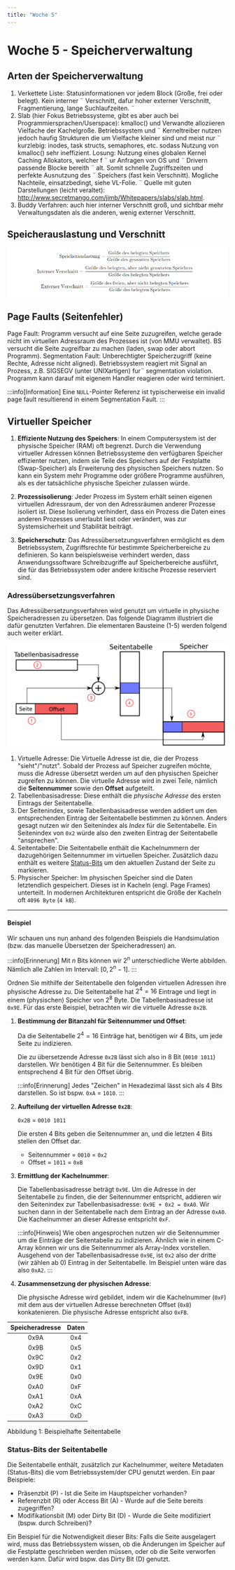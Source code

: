 ```yaml
---
title: "Woche 5"
---
```


# Woche 5 - Speicherverwaltung

## Arten der Speicherverwaltung
1. Verkettete Liste: Statusinformationen vor jedem Block (Große, frei oder belegt). Kein interner ¨
   Verschnitt, dafur hoher externer Verschnitt, Fragmentierung, lange Suchlaufzeiten. ¨
2. Slab (hier Fokus Betriebssysteme, gibt es aber auch bei Programmiersprachen/Userspace): kmalloc() und Verwandte alloziieren Vielfache der Kachelgroße. Betriebssystem und ¨
   Kerneltreiber nutzen jedoch haufig Strukturen die um Vielfache kleiner sind und meist nur ¨
   kurzlebig: inodes, task structs, semaphores, etc. sodass Nutzung von kmalloc() sehr ineffizient.
   Losung: Nutzung eines globalen Kernel Caching Allokators, welcher f ¨ ur Anfragen von OS und ¨
   Drivern passende Blocke bereith ¨ alt. Somit schnelle Zugriffszeiten und perfekte Ausnutzung des ¨
   Speichers (fast kein Verschnitt). Mogliche Nachteile, einsatzbedingt, siehe VL-Folie. ¨
   Quelle mit guten Darstellungen (leicht veraltet):
   http://www.secretmango.com/jimb/Whitepapers/slabs/slab.html.
3. Buddy Verfahren: auch hier interner Verschnitt groß, und sichtbar mehr Verwaltungsdaten als die anderen, wenig externer Verschnitt.

## Speicherauslastung und Verschnitt
![speicher_verschnitt](./assets/w5_verschnitt.png)

## Page Faults (Seitenfehler)
Page Fault: Programm versucht auf eine Seite zuzugreifen, welche gerade nicht im virtuellen
Adressraum des Prozesses ist (von MMU verwaltet). BS versucht die Seite zugreifbar zu machen
(laden, swap oder abort Programm).
Segmentation Fault: Unberechtigter Speicherzugriff (keine Rechte, Adresse nicht aligned).
Betriebssystem reagiert mit Signal an Prozess, z.B. SIGSEGV (unter UNIXartigen) fur¨ segmentation violation. Programm kann darauf mit eigenem Handler reagieren oder wird terminiert.

:::info[Information]
Eine `NULL`-Pointer Referenz ist typischerweise ein invalid page fault resultierend in einem
Segmentation Fault.
:::

## Virtueller Speicher
1. **Effiziente Nutzung des Speichers**: In einem Computersystem ist der physische Speicher (RAM) oft begrenzt. Durch die Verwendung virtueller Adressen können Betriebssysteme den verfügbaren Speicher effizienter nutzen, indem sie Teile des Speichers auf der Festplatte (Swap-Speicher) als Erweiterung des physischen Speichers nutzen. So kann ein System mehr Programme oder größere Programme ausführen, als es der tatsächliche physische Speicher zulassen würde.

2. **Prozessisolierung**: Jeder Prozess im System erhält seinen eigenen virtuellen Adressraum, der von den Adressräumen anderer Prozesse isoliert ist. Diese Isolierung verhindert, dass ein Prozess die Daten eines anderen Prozesses unerlaubt liest oder verändert, was zur Systemsicherheit und Stabilität beiträgt.

3. **Speicherschutz**: Das Adressübersetzungsverfahren ermöglicht es dem Betriebssystem, Zugriffsrechte für bestimmte Speicherbereiche zu definieren. So kann beispielsweise verhindert werden, dass Anwendungssoftware Schreibzugriffe auf Speicherbereiche ausführt, die für das Betriebssystem oder andere kritische Prozesse reserviert sind.

### Adressübersetzungsverfahren
Das Adressübersetzungsverfahren wird genutzt um virtuelle in physische Speicheradressen zu übersetzen. Das folgende Diagramm illustriert die dafür genutzten Verfahren. Die elementaren Bausteine (1-5) werden folgend auch weiter erklärt. 

![virt_addr_uebersetzung](./assets/w5_virt_addr_uebersetzung.png)

1. Virtuelle Adresse: Die Virtuelle Adresse ist die, die der Prozess "sieht"/"nutzt". Sobald der Prozess auf Speicher zugreifen möchte, muss die Adresse übersetzt werden um auf den physischen Speicher zugreifen zu können. Die virtuelle Adresse wird in zwei Teile, nämlich die **Seitennummer** sowie den **Offset** aufgeteilt.
2. Tabellenbasisadresse: Diese enthält die _physische Adresse_ des ersten Eintrags der Seitentabelle. 
3. Der Seitenindex, sowie Tabellenbasisadresse werden addiert um den entsprechenden Eintrag der Seitentabelle bestimmen zu können. Anders gesagt nutzen wir den Seitenindex als _Index_ für die Seitentabelle. Ein Seitenindex von `0x2` würde also den zweiten Eintrag der Seitentabelle "ansprechen".
4. Seitentabelle: Die Seitentabelle enthält die Kachelnummern der dazugehörigen Seitennummer im virtuellen Speicher. Zusätzlich dazu enthält es weitere [Status-Bits](#status-bits-der-seitentabelle) um den aktuellen Zustand der Seite zu markieren.
5. Physischer Speicher: Im physischen Speicher sind die Daten letztendlich gespeichert. Dieses ist in Kacheln (engl. Page Frames) unterteilt. In modernen Architekturen entspricht die Größe der Kacheln oft `4096 Byte` (`4 kB`). 

---

#### Beispiel
Wir schauen uns nun anhand des folgenden Beispiels die Handsimulation (bzw. das manuelle Übersetzen der Speicheradressen) an. 

:::info[Erinnerung]
Mit $n$ Bits können wir $2^n$ unterschiedliche Werte abbilden. Nämlich alle Zahlen im Intervall: $[0, 2^n-1]$.
:::

Ordnen Sie mithilfe der Seitentabelle den folgenden virtuellen Adressen ihre physische Adresse zu.
Die Seitentabelle hat $2^4 = 16$ Eintrage und liegt in einem (physischen) Speicher von $2^8$ Byte. Die Tabellenbasisadresse ist `0x9E`. Für das erste Beispiel, betrachten wir die virtuelle Adresse `0x2B`. 

1. **Bestimmung der Bitanzahl für Seitennummer und Offset**:

   Da die Seitentabelle $2^4 = 16$ Einträge hat, benötigen wir $4$ Bits, um jede Seite zu indizieren.

   Die zu übersetzende Adresse `0x2B` lässt sich also in $8$ Bit (`0010 1011`) darstellen. Wir benötigen $4$ Bit für die Seitennummer. Es bleiben entsprechend $4$ Bit für den Offset übrig. 

   :::info[Erinnerung]
   Jedes "Zeichen" in Hexadezimal lässt sich als $4$ Bits darstellen. So ist bspw. `0xA` = `1010`.
   :::

2. **Aufteilung der virtuellen Adresse `0x2B`**:
   
   `0x2B` = `0010 1011`

   Die ersten $4$ Bits geben die Seitennummer an, und die letzten $4$ Bits stellen den Offset dar.

   - Seitennummer = `0010` = `0x2`
   - Offset = `1011` = `0xB`

3. **Ermittlung der Kachelnummer**:

   Die Tabellenbasisadresse beträgt `0x9E`. Um die Adresse in der Seitentabelle zu finden, die der Seitennummer entspricht, addieren wir den Seitenindex zur Tabellenbasisadresse: `0x9E + 0x2 = 0xA0`.
   Wir suchen dann in der Seitentabelle nach dem Eintrag an der Adresse `0xA0`. Die Kachelnummer an dieser Adresse entspricht `0xF`.

   :::info[Hinweis]
   Wie oben angesprochen nutzen wir die Seitennummer um die Einträge der Seitentabelle zu indizieren. Ähnlich wie in einem C-Array können wir uns die Seitennummer als Array-Index vorstellen. Ausgehend von der Tabellenbasisadresse `0x9E`, ist `0x2` also der dritte (wir zählen ab $0$) Eintrag in der Seitentabelle. Im Beispiel unten wäre das also `0xA2`.
   :::

4. **Zusammensetzung der physischen Adresse**:

   Die physische Adresse wird gebildet, indem wir die Kachelnummer (`0xF`) mit dem aus der virtuellen Adresse berechneten Offset (`0xB`) konkatenieren. Die physische Adresse entspricht also `0xFB`.

| Speicheradresse | Daten |
|:---------------:|:-----:|
|      0x9A       |  0x4  |
|      0x9B       |  0x5  |
|      0x9C       |  0x2  |
|      0x9D       |  0x1  |
|      0x9E       |  0x0  |
|      0xA0       |  0xF  |
|      0xA1       |  0xA  |
|      0xA2       |  0xC  |
|      0xA3       |  0xD  |

Abbildung 1: Beispielhafte Seitentabelle

### Status-Bits der Seitentabelle
Die Seitentabelle enthält, zusätzlich zur Kachelnummer, weitere Metadaten (Status-Bits) die vom Betriebssystem/der CPU genutzt werden. Ein paar Beispiele:
- Präsenzbit (P) - Ist die Seite im Hauptspeicher vorhanden?
- Referenzbit (R) oder Access Bit (A) - Wurde auf die Seite bereits zugegriffen?
- Modifikationsbit (M) oder Dirty Bit (D) - Wurde die Seite modifiziert (bspw. durch Schreiben)?

Ein Beispiel für die Notwendigkeit dieser Bits:
Falls die Seite ausgelagert wird, muss das Betriebssystem wissen, ob die Änderungen im Speicher auf die Festplatte geschrieben werden müssen, oder ob die Seite verworfen werden kann. Dafür wird bspw. das Dirty Bit (D) genutzt.  